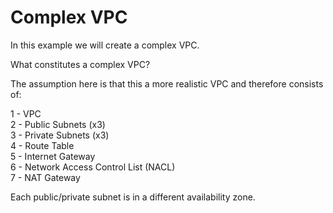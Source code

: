 # Complex VPC

In this example we will create a complex VPC.

What constitutes a complex VPC?

The assumption here is that this a more realistic VPC and therefore consists of:

1 - VPC  
2 - Public Subnets (x3)  
3 - Private Subnets (x3)  
4 - Route Table  
5 - Internet Gateway  
6 - Network Access Control List (NACL)  
7 - NAT Gateway  

Each public/private subnet is in a different availability zone.